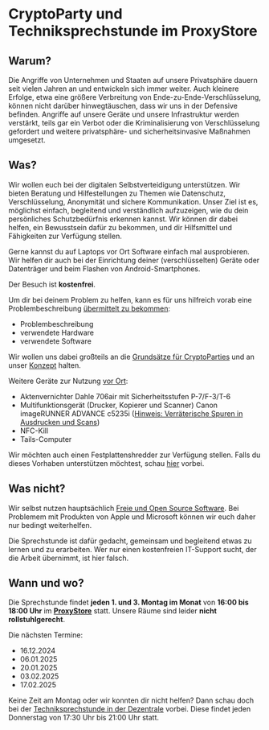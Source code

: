 # CryptoParty und Techniksprechstunde im ProxyStore

## Warum?

Die Angriffe von Unternehmen und Staaten auf unsere Privatsphäre dauern seit vielen Jahren an und entwickeln sich immer weiter. Auch kleinere Erfolge, etwa eine größere Verbreitung von Ende-zu-Ende-Verschlüsselung, können nicht darüber hinwegtäuschen, dass wir uns in der Defensive befinden. Angriffe auf unsere Geräte und unsere Infrastruktur werden verstärkt, teils gar ein Verbot oder die Kriminalisierung von Verschlüsselung gefordert und weitere privatsphäre- und sicherheitsinvasive Maßnahmen umgesetzt.

## Was?

Wir wollen euch bei der digitalen Selbstverteidigung unterstützen. Wir bieten Beratung und Hilfestellungen zu Themen wie Datenschutz, Verschlüsselung, Anonymität und sichere Kommunikation. Unser Ziel ist es, möglichst einfach, begleitend und verständlich aufzuzeigen, wie du dein persönliches Schutzbedürfnis erkennen kannst. Wir können dir dabei helfen, ein Bewusstsein dafür zu bekommen, und dir Hilfsmittel und Fähigkeiten zur Verfügung stellen.

Gerne kannst du auf Laptops vor Ort Software einfach mal ausprobieren. Wir helfen dir auch bei der Einrichtung deiner (verschlüsselten) Geräte oder Datenträger und beim Flashen von Android-Smartphones.

Der Besuch ist **kostenfrei**.

Um dir bei deinem Problem zu helfen, kann es für uns hilfreich vorab eine Problembeschreibung [übermittelt zu bekommen](contact.html):

* Problembeschreibung
* verwendete Hardware
* verwendete Software

Wir wollen uns dabei großteils an die [Grundsätze für CryptoParties](https://www.cryptoparty.in/guiding_principles) und an unser [Konzept](https://dys2p.com/konzept.html) halten.

Weitere Geräte zur Nutzung [vor Ort](index.html):

* Aktenvernichter Dahle 706air mit Sicherheitsstufen P-7/F-3/T-6
* Multifunktionsgerät (Drucker, Kopierer und Scanner) Canon imageRUNNER ADVANCE c5235i ([Hinweis: Verräterische Spuren in Ausdrucken und Scans](https://dys2p.com/de/2022-09-print-scan-traces.html))
* NFC-Kill
* Tails-Computer

Wir möchten auch einen Festplattenshredder zur Verfügung stellen. Falls du dieses Vorhaben unterstützen möchtest, schau [hier](https://dys2p.com/de/support.html) vorbei.

## Was nicht?

Wir selbst nutzen hauptsächlich [Freie und Open Source Software](https://de.wikipedia.org/wiki/Free/Libre_Open_Source_Software). Bei Problemem mit Produkten von Apple und Microsoft können wir euch daher nur bedingt weiterhelfen.

Die Sprechstunde ist dafür gedacht, gemeinsam und begleitend etwas zu lernen und zu erarbeiten. Wer nur einen kostenfreien IT-Support sucht, der die Arbeit übernimmt, ist hier falsch.

## Wann und wo?

Die Sprechstunde findet **jeden 1. und 3. Montag im Monat** von **16:00 bis 18:00 Uhr** im **[ProxyStore](https://proxysto.re/de/)** statt. Unsere Räume sind leider **nicht rollstuhlgerecht**.

Die nächsten Termine:

* 16.12.2024
* 06.01.2025
* 20.01.2025
* 03.02.2025
* 17.02.2025

Keine Zeit am Montag oder wir konnten dir nicht helfen? Dann schau doch bei der [Techniksprechstunde in der Dezentrale](https://dezentrale.space/events/techniksprechstunde/) vorbei. Diese findet jeden Donnerstag von 17:30 Uhr bis 21:00 Uhr statt.

<!--
## Empfehlungen
### Links

### Bücher

### Filme
-->

